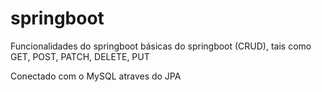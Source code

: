 # springboot 
Funcionalidades do springboot básicas do springboot (CRUD), tais como GET, POST, PATCH, DELETE, PUT

Conectado com o MySQL atraves do JPA
